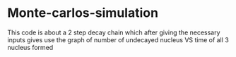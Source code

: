 # Monte-carlos-simulation
This code is about a 2 step decay chain which after giving the necessary inputs gives use the graph of number of undecayed nucleus VS time of all 3 nucleus formed 
